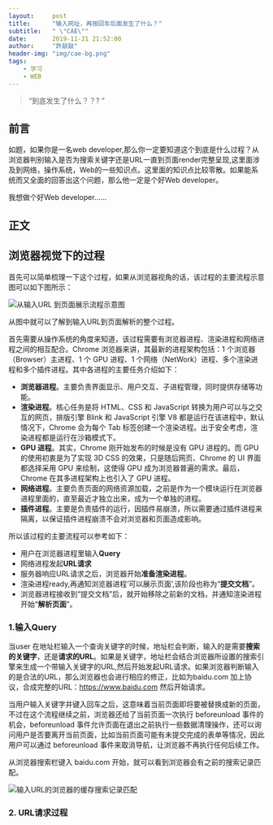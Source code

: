 ```yaml
---
layout:     post
title:      "输入网址，再按回车后面发生了什么？"
subtitle:   " \"CAE\""
date:       2019-11-21 21:52:00
author:     "許敲敲"
header-img: "img/cae-bg.png"
tags:
    - 学习
    - WEB
---
```


> “到底发生了什么？？? ”

## 前言
如题，如果你是一名web developer,那么你一定要知道这个到底是什么过程？从浏览器判别输入是否为搜索关键字还是URL一直到页面render完整呈现,这里面涉及到网络，操作系统，Web的一些知识点。这里面的知识点比较零散。如果能系统而又全面的回答出这个问题，那么他一定是个好Web developer。

我想做个好Web developer……

## 正文

## 浏览器视觉下的过程

首先可以简单梳理一下这个过程，如果从浏览器视角的话，该过程的主要流程示意图可以如下图所示：

![从输入URL 到页面展示流程示意图]({{site.baseurl}}/img/web_pics/URLtoPage.png)

从图中就可以了解到输入URL到页面解析的整个过程。

首先需要从操作系统的角度来知道，该过程需要有浏览器进程、渲染进程和网络进程之间的相互配合。Chrome 浏览器来讲，其最新的进程架构包括：1 个浏览器（Browser）主进程、1 个 GPU 进程、1 个网络（NetWork）进程、多个渲染进程和多个插件进程。其中各进程的主要任务介绍如下：
+ **浏览器进程**。主要负责界面显示、用户交互、子进程管理，同时提供存储等功能。
+ **渲染进程**。核心任务是将 HTML、CSS 和 JavaScript 转换为用户可以与之交互的网页，排版引擎 Blink 和 JavaScript 引擎 V8 都是运行在该进程中，默认情况下，Chrome 会为每个 Tab 标签创建一个渲染进程。出于安全考虑，渲染进程都是运行在沙箱模式下。
+ **GPU 进程**。其实，Chrome 刚开始发布的时候是没有 GPU 进程的。而 GPU 的使用初衷是为了实现 3D CSS 的效果，只是随后网页、Chrome 的 UI 界面都选择采用 GPU 来绘制，这使得 GPU 成为浏览器普遍的需求。最后，Chrome 在其多进程架构上也引入了 GPU 进程。
+ **网络进程**。主要负责页面的网络资源加载，之前是作为一个模块运行在浏览器进程里面的，直至最近才独立出来，成为一个单独的进程。
+ **插件进程**。主要是负责插件的运行，因插件易崩溃，所以需要通过插件进程来隔离，以保证插件进程崩溃不会对浏览器和页面造成影响。

所以该过程的主要流程可以参考如下：
+ 用户在浏览器进程里输入**Query**
+ 网络进程发起**URL请求**
+ 服务器响应URL请求之后，浏览器开始**准备渲染进程**。
+ 渲染进程ready,再通知浏览器进程‘可以展示页面’,该阶段也称为“**提交文档**”。
+ 浏览器进程接收到“提交文档”后，就开始移除之前新的文档，并通知渲染进程开始“**解析页面**”。


### 1.输入Query
当user 在地址栏输入一个查询关键字的时候，地址栏会判断，输入的是需要**搜索的关键字**，还是**请求的URL**。如果是关键字，地址栏会结合浏览器所设置的搜索引擎来生成一个带输入关键字的URL,然后开始发起URL请求。如果浏览器判断输入的是合法的URL，那么浏览器也会进行相应的修正，比如为baidu.com 加上协议，合成完整的URL：https://www.baidu.com 然后开始请求。

当用户输入关键字并键入回车之后，这意味着当前页面即将要被替换成新的页面，不过在这个流程继续之前，浏览器还给了当前页面一次执行 beforeunload 事件的机会，beforeunload 事件允许页面在退出之前执行一些数据清理操作，还可以询问用户是否要离开当前页面，比如当前页面可能有未提交完成的表单等情况，因此用户可以通过 beforeunload 事件来取消导航，让浏览器不再执行任何后续工作。

从浏览器搜索栏键入 baidu.com 开始，就可以看到浏览器会有之前的搜索记录匹配。

![输入URL的浏览器的缓存搜索记录匹配]({{site.baseurl}}/img/web_pics/baidu.sr.png)

### 2. URL请求过程
